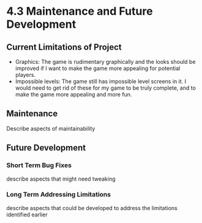 # 4.3 Maintenance and Future Development

## Current Limitations of Project

* Graphics: The game is rudimentary graphically and the looks should be improved if I want to make the game more appealing for potential players.
* Impossible levels: The game still has impossible level screens in it. I would need to get rid of these for my game to be truly complete, and to make the game more appealing and more fun.

## Maintenance

Describe aspects of maintainability

## Future Development

### Short Term Bug Fixes

describe aspects that might need tweaking

### Long Term Addressing Limitations

describe aspects that could be developed to address the limitations identified earlier
